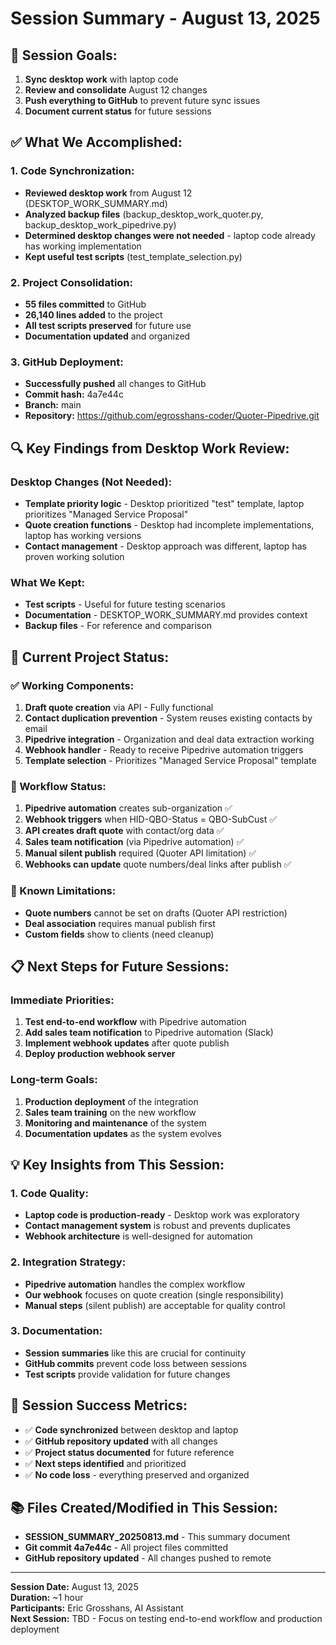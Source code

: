 # Session Summary - August 13, 2025

## 🎯 **Session Goals:**
1. **Sync desktop work** with laptop code
2. **Review and consolidate** August 12 changes
3. **Push everything to GitHub** to prevent future sync issues
4. **Document current status** for future sessions

## ✅ **What We Accomplished:**

### **1. Code Synchronization:**
- **Reviewed desktop work** from August 12 (DESKTOP_WORK_SUMMARY.md)
- **Analyzed backup files** (backup_desktop_work_quoter.py, backup_desktop_work_pipedrive.py)
- **Determined desktop changes were not needed** - laptop code already has working implementation
- **Kept useful test scripts** (test_template_selection.py)

### **2. Project Consolidation:**
- **55 files committed** to GitHub
- **26,140 lines added** to the project
- **All test scripts preserved** for future use
- **Documentation updated** and organized

### **3. GitHub Deployment:**
- **Successfully pushed** all changes to GitHub
- **Commit hash:** 4a7e44c
- **Branch:** main
- **Repository:** https://github.com/egrosshans-coder/Quoter-Pipedrive.git

## 🔍 **Key Findings from Desktop Work Review:**

### **Desktop Changes (Not Needed):**
- **Template priority logic** - Desktop prioritized "test" template, laptop prioritizes "Managed Service Proposal"
- **Quote creation functions** - Desktop had incomplete implementations, laptop has working versions
- **Contact management** - Desktop approach was different, laptop has proven working solution

### **What We Kept:**
- **Test scripts** - Useful for future testing scenarios
- **Documentation** - DESKTOP_WORK_SUMMARY.md provides context
- **Backup files** - For reference and comparison

## 🚀 **Current Project Status:**

### **✅ Working Components:**
1. **Draft quote creation** via API - Fully functional
2. **Contact duplication prevention** - System reuses existing contacts by email
3. **Pipedrive integration** - Organization and deal data extraction working
4. **Webhook handler** - Ready to receive Pipedrive automation triggers
5. **Template selection** - Prioritizes "Managed Service Proposal" template

### **🔄 Workflow Status:**
1. **Pipedrive automation** creates sub-organization ✅
2. **Webhook triggers** when HID-QBO-Status = QBO-SubCust ✅
3. **API creates draft quote** with contact/org data ✅
4. **Sales team notification** (via Pipedrive automation) ✅
5. **Manual silent publish** required (Quoter API limitation) ✅
6. **Webhooks can update** quote numbers/deal links after publish ✅

### **🚨 Known Limitations:**
- **Quote numbers** cannot be set on drafts (Quoter API restriction)
- **Deal association** requires manual publish first
- **Custom fields** show to clients (need cleanup)

## 📋 **Next Steps for Future Sessions:**

### **Immediate Priorities:**
1. **Test end-to-end workflow** with Pipedrive automation
2. **Add sales team notification** to Pipedrive automation (Slack)
3. **Implement webhook updates** after quote publish
4. **Deploy production webhook server**

### **Long-term Goals:**
1. **Production deployment** of the integration
2. **Sales team training** on the new workflow
3. **Monitoring and maintenance** of the system
4. **Documentation updates** as the system evolves

## 💡 **Key Insights from This Session:**

### **1. Code Quality:**
- **Laptop code is production-ready** - Desktop work was exploratory
- **Contact management system** is robust and prevents duplicates
- **Webhook architecture** is well-designed for automation

### **2. Integration Strategy:**
- **Pipedrive automation** handles the complex workflow
- **Our webhook** focuses on quote creation (single responsibility)
- **Manual steps** (silent publish) are acceptable for quality control

### **3. Documentation:**
- **Session summaries** like this are crucial for continuity
- **GitHub commits** prevent code loss between sessions
- **Test scripts** provide validation for future changes

## 🎯 **Session Success Metrics:**

- ✅ **Code synchronized** between desktop and laptop
- ✅ **GitHub repository updated** with all changes
- ✅ **Project status documented** for future reference
- ✅ **Next steps identified** and prioritized
- ✅ **No code loss** - everything preserved and organized

## 📚 **Files Created/Modified in This Session:**

- **SESSION_SUMMARY_20250813.md** - This summary document
- **Git commit 4a7e44c** - All project files committed
- **GitHub repository updated** - All changes pushed to remote

---

**Session Date:** August 13, 2025  
**Duration:** ~1 hour  
**Participants:** Eric Grosshans, AI Assistant  
**Next Session:** TBD - Focus on testing end-to-end workflow and production deployment
